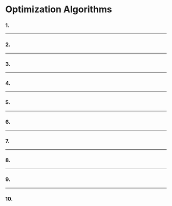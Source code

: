 # Optimization Algorithms

### 1.

---
### 2.

---

### 3.

---

### 4.

---
### 5.

---
### 6.

---
### 7.

---
### 8.

---
### 9.

---
### 10.
